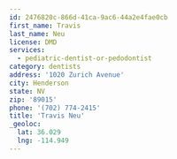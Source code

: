 ```yaml
---
id: 2476820c-866d-41ca-9ac6-44a2e4fae0cb
first_name: Travis
last_name: Neu
license: DMD
services:
  - pediatric-dentist-or-pedodontist
category: dentists
address: '1020 Zurich Avenue'
city: Henderson
state: NV
zip: '89015'
phone: '(702) 774-2415'
title: 'Travis Neu'
_geoloc:
  lat: 36.029
  lng: -114.949
---
```

